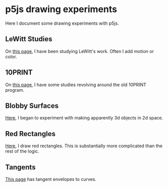 
# p5js drawing experiments

Here I document some drawing experiments with p5js.

## LeWitt Studies

On [this page](LeWitt/), I have been studying LeWitt's work. Often I add motion
or color.


## 10PRINT

On [this page](TenPrint/), I have some studies revolving around the old 10PRINT
program.


## Blobby Surfaces

[Here](FirstSurfaces/), I began to experiment with making apparently 3d objects
in 2d space.


## Red Rectangles

[Here](RedRectangles/), I draw red rectangles. This is substantially more
complicated than the rest of the logic.


## Tangents

[This page](Tangents/) has tangent envelopes to curves.
